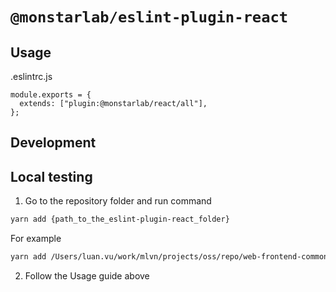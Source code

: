 # `@monstarlab/eslint-plugin-react`

## Usage
.eslintrc.js
```
module.exports = {
  extends: ["plugin:@monstarlab/react/all"],
};
```

## Development

## Local testing

1. Go to the repository folder and run command
```sh
yarn add {path_to_the_eslint-plugin-react_folder}
```

For example
```sh
yarn add /Users/luan.vu/work/mlvn/projects/oss/repo/web-frontend-common-packages/packages/eslint-plugin-react
```

2. Follow the Usage guide above